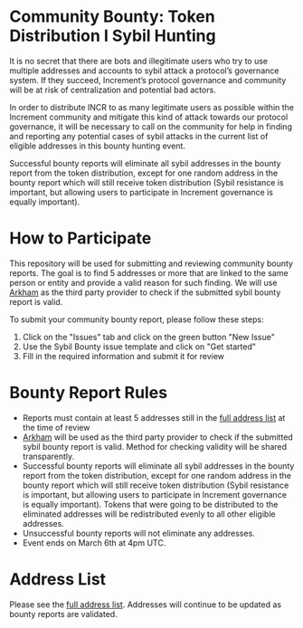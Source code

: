 # Community Bounty: Token Distribution I Sybil Hunting

It is no secret that there are bots and illegitimate users who try to use multiple addresses and accounts to sybil attack a protocol’s governance system. If they succeed, Increment’s protocol governance and community will be at risk of centralization and potential bad actors.

In order to distribute INCR to as many legitimate users as possible within the Increment community and mitigate this kind of attack towards our protocol governance, it will be necessary to call on the community for help in finding and reporting any potential cases of sybil attacks in the current list of eligible addresses in this bounty hunting event. 

Successful bounty reports will eliminate all sybil addresses in the bounty report from the token distribution, except for one random address in the bounty report which will still receive token distribution (Sybil resistance is important, but allowing users to participate in Increment governance is equally important).

# How to Participate

This repository will be used for submitting and reviewing community bounty reports. The goal is to find 5 addresses or more that are linked to the same person or entity and provide a valid reason for such finding. We will use [Arkham](https://platform.arkhamintelligence.com/) as the third party provider to check if the submitted sybil bounty report is valid.

To submit your community bounty report, please follow these steps:
1. Click on the "Issues" tab and click on the green button "New Issue"
2. Use the Sybil Bounty issue template and click on "Get started"
3. Fill in the required information and submit it for review

# Bounty Report Rules

- Reports must contain at least 5 addresses still in the [full address list](https://docs.google.com/spreadsheets/d/1Y1ax3pePYNKpU4L9WbZOcv3QGbz6LlRdzE-AkkaeAeM/edit#gid=1556209484&range=A1) at the time of review
- [Arkham](https://platform.arkhamintelligence.com/) will be used as the third party provider to check if the submitted sybil bounty report is valid. Method for checking validity will be shared transparently.
- Successful bounty reports will eliminate all sybil addresses in the bounty report from the token distribution, except for one random address in the bounty report which will still receive token distribution (Sybil resistance is important, but allowing users to participate in Increment governance is equally important). Tokens that were going to be distributed to the eliminated addresses will be redistributed evenly to all other eligible addresses.
- Unsuccessful bounty reports will not eliminate any addresses.
- Event ends on March 6th at 4pm UTC.

# Address List

Please see the [full address list](https://docs.google.com/spreadsheets/d/1Y1ax3pePYNKpU4L9WbZOcv3QGbz6LlRdzE-AkkaeAeM/edit#gid=1556209484&range=A1). Addresses will continue to be updated as bounty reports are validated.
